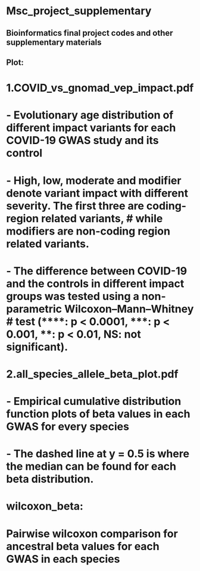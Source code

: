 # Msc_project_supplementary
## Bioinformatics final project codes and other supplementary materials

## Plot:
#   1.COVID_vs_gnomad_vep_impact.pdf
#     - Evolutionary age distribution of different impact variants for each COVID-19 GWAS study and its control 
#     - High, low, moderate and modifier denote variant impact with different severity. The first three are coding-region related variants,     #        while modifiers are non-coding region related variants. 
#     - The difference between COVID-19 and the controls in different impact groups was tested using a non-parametric Wilcoxon–Mann–Whitney     #        test (****: p < 0.0001, ***: p < 0.001, **: p < 0.01, NS: not significant).

#   2.all_species_allele_beta_plot.pdf
#     - Empirical cumulative distribution function plots of beta values in each GWAS for every species
#     - The dashed line at y = 0.5 is where the median can be found for each beta distribution.

# wilcoxon_beta:
#   Pairwise wilcoxon comparison for ancestral beta values for each GWAS in each species 




